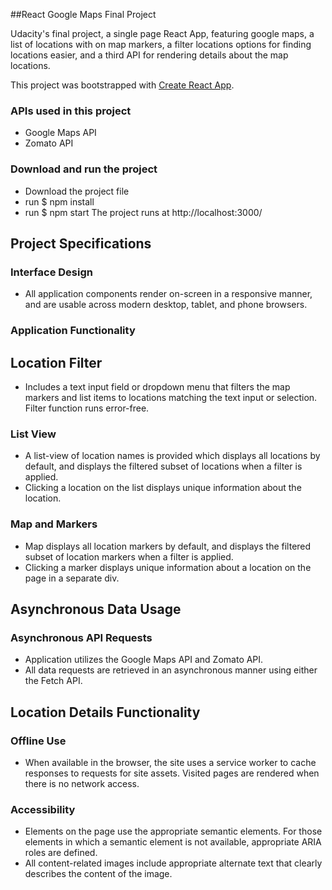 ##React Google Maps Final Project

Udacity's final project, a single page React App, featuring google maps, a list of locations with on map markers, a filter locations options for finding locations easier, and a third API for rendering details about the map locations. 

This project was bootstrapped with [Create React App](https://github.com/facebook/create-react-app).

### APIs used in this project
- Google Maps API
- Zomato API

### Download and run the project
- Download the project file
- run $ npm install
- run $ npm start
The project runs at http://localhost:3000/

## Project Specifications

### Interface Design
- All application components render on-screen in a responsive manner, and are usable across modern desktop, tablet, and phone browsers.

### Application Functionality
## Location Filter
- Includes a text input field or dropdown menu that filters the map markers and list items to locations matching the text input or selection. Filter function runs error-free.

### List View
- A list-view of location names is provided which displays all locations by default, and displays the filtered subset of locations when a filter is applied.
- Clicking a location on the list displays unique information about the location.

### Map and Markers
- Map displays all location markers by default, and displays the filtered subset of location markers when a filter is applied.
- Clicking a marker displays unique information about a location  on the page in a separate div.

## Asynchronous Data Usage
### Asynchronous API Requests
- Application utilizes the Google Maps API and Zomato API.
- All data requests are retrieved in an asynchronous manner using either the Fetch API.

## Location Details Functionality

### Offline Use
- When available in the browser, the site uses a service worker to cache responses to requests for site assets. Visited pages are rendered when there is no network access.

### Accessibility
- Elements on the page use the appropriate semantic elements. For those elements in which a semantic element is not available, appropriate ARIA roles are defined.
- All content-related images include appropriate alternate text that clearly describes the content of the image.